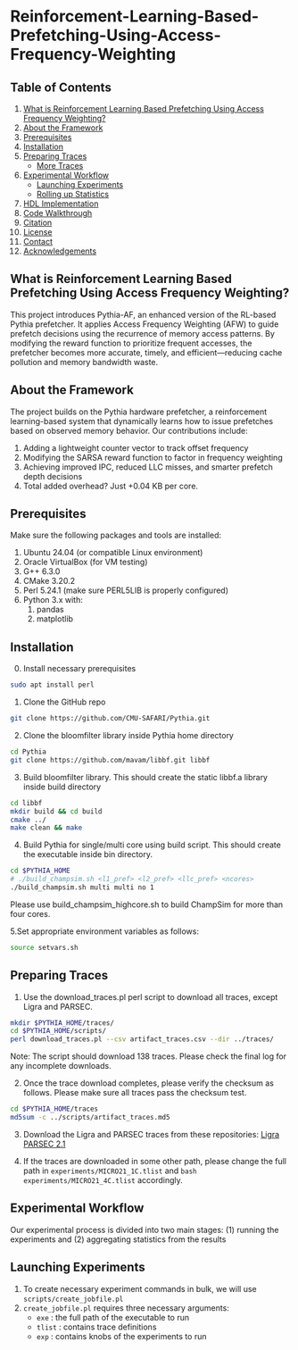# Reinforcement-Learning-Based-Prefetching-Using-Access-Frequency-Weighting
## Table of Contents
1. [What is Reinforcement Learning Based Prefetching Using Access Frequency Weighting?](#what-is-reinforcement-learning-based-prefetching-using-access-frequency-weighting)
2. [About the Framework](#about-the-framework)
3. [Prerequisites](#prerequisites)
4. [Installation](#installation)
5. [Preparing Traces](#preparing-traces)
   - [More Traces](#more-traces)
6. [Experimental Workflow](#experimental-workflow)
   - [Launching Experiments](#launching-experiments)
   - [Rolling up Statistics](#rolling-up-statistics)
7. [HDL Implementation](#hdl-implementation)
8. [Code Walkthrough](#code-walkthrough)
9. [Citation](#citation)
10. [License](#license)
11. [Contact](#contact)
12. [Acknowledgements](#acknowledgements)

## What is Reinforcement Learning Based Prefetching Using Access Frequency Weighting?
This project introduces Pythia-AF, an enhanced version of the RL-based Pythia prefetcher. It applies Access Frequency Weighting (AFW) to guide prefetch decisions using the recurrence of memory access patterns. By modifying the reward function to prioritize frequent accesses, the prefetcher becomes more accurate, timely, and efficient—reducing cache pollution and memory bandwidth waste.


## About the Framework
The project builds on the Pythia hardware prefetcher, a reinforcement learning-based system that dynamically learns how to issue prefetches based on observed memory behavior. Our contributions include:
1) Adding a lightweight counter vector to track offset frequency
2) Modifying the SARSA reward function to factor in frequency weighting
3) Achieving improved IPC, reduced LLC misses, and smarter prefetch depth decisions
4) Total added overhead? Just +0.04 KB per core.

## Prerequisites
Make sure the following packages and tools are installed:
1) Ubuntu 24.04 (or compatible Linux environment)
2) Oracle VirtualBox (for VM testing)
3) G++ 6.3.0
4) CMake 3.20.2
5) Perl 5.24.1 (make sure PERL5LIB is properly configured)
6) Python 3.x with:
   1. pandas
   2. matplotlib

## Installation
0. Install necessary prerequisites
```bash
sudo apt install perl
```

1. Clone the GitHub repo
```bash
git clone https://github.com/CMU-SAFARI/Pythia.git
```

2. Clone the bloomfilter library inside Pythia home directory
```bash
cd Pythia
git clone https://github.com/mavam/libbf.git libbf
```

3. Build bloomfilter library. This should create the static libbf.a library inside build directory
```bash
cd libbf
mkdir build && cd build
cmake ../
make clean && make
```

4. Build Pythia for single/multi core using build script. This should create the executable inside bin directory.
```bash
cd $PYTHIA_HOME
# ./build_champsim.sh <l1_pref> <l2_pref> <llc_pref> <ncores>
./build_champsim.sh multi multi no 1
```

Please use build_champsim_highcore.sh to build ChampSim for more than four cores.

5.Set appropriate environment variables as follows:
```bash
source setvars.sh
```
## Preparing Traces
1. Use the download_traces.pl perl script to download all traces, except Ligra and PARSEC.
```bash
mkdir $PYTHIA_HOME/traces/
cd $PYTHIA_HOME/scripts/
perl download_traces.pl --csv artifact_traces.csv --dir ../traces/
```
Note: The script should download 138 traces. Please check the final log for any incomplete downloads.

2. Once the trace download completes, please verify the checksum as follows. Please make sure all traces pass the checksum test.
```bash
cd $PYTHIA_HOME/traces
md5sum -c ../scripts/artifact_traces.md5
```
3. Download the Ligra and PARSEC traces from these repositories:
[Ligra](https://doi.org/10.5281/zenodo.14267977)
[PARSEC 2.1](https://doi.org/10.5281/zenodo.14268118)

4. If the traces are downloaded in some other path, please change the full path in `experiments/MICRO21_1C.tlist` and `bash experiments/MICRO21_4C.tlist` accordingly.

## Experimental Workflow
Our experimental process is divided into two main stages: (1) running the experiments and (2) aggregating statistics from the results
## Launching Experiments
1. To create necessary experiment commands in bulk, we will use `scripts/create_jobfile.pl`
2. `create_jobfile.pl` requires three necessary arguments:
   - `exe` : the full path of the executable to run  
   - `tlist` : contains trace definitions  
   - `exp` : contains knobs of the experiments to run
